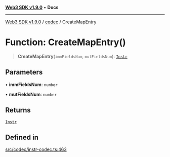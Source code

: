 [**Web3 SDK v1.9.0**](../../../README.md) • **Docs**

***

[Web3 SDK v1.9.0](../../../globals.md) / [codec](../README.md) / CreateMapEntry

# Function: CreateMapEntry()

> **CreateMapEntry**(`immFieldsNum`, `mutFieldsNum`): [`Instr`](../type-aliases/Instr.md)

## Parameters

• **immFieldsNum**: `number`

• **mutFieldsNum**: `number`

## Returns

[`Instr`](../type-aliases/Instr.md)

## Defined in

[src/codec/instr-codec.ts:463](https://github.com/Mystic-Nayy/alephium-web3/blob/c1afd789a197ce5fe21f08c2965942090157c33d/packages/web3/src/codec/instr-codec.ts#L463)
